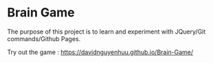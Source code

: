 # Brain Game

The purpose of this project is to learn and experiment with JQuery/Git commands/Github Pages.

Try out the game : https://davidnguyenhuu.github.io/Brain-Game/
